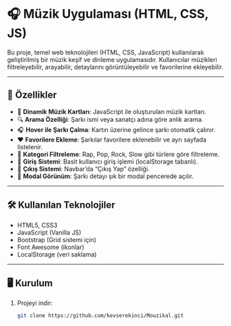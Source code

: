 # 🎧 Müzik Uygulaması (HTML, CSS, JS)

Bu proje, temel web teknolojileri (HTML, CSS, JavaScript) kullanılarak geliştirilmiş bir müzik keşif ve dinleme uygulamasıdır. Kullanıcılar müzikleri filtreleyebilir, arayabilir, detaylarını görüntüleyebilir ve favorilerine ekleyebilir.

---

## 🚀 Özellikler

- 🎵 **Dinamik Müzik Kartları**: JavaScript ile oluşturulan müzik kartları.
- 🔍 **Arama Özelliği**: Şarkı ismi veya sanatçı adına göre anlık arama.
- 🎧 **Hover ile Şarkı Çalma**: Kartın üzerine gelince şarkı otomatik çalınır.
- ❤️ **Favorilere Ekleme**: Şarkılar favorilere eklenebilir ve ayrı sayfada listelenir.
- 🎨 **Kategori Filtreleme**: Rap, Pop, Rock, Slow gibi türlere göre filtreleme.
- 🪪 **Giriş Sistemi**: Basit kullanıcı giriş işlemi (localStorage tabanlı).
- 🔐 **Çıkış Sistemi**: Navbar’da “Çıkış Yap” özelliği.
- 📄 **Modal Görünüm**: Şarkı detayı şık bir modal pencerede açılır.

---

## 🛠️ Kullanılan Teknolojiler

- HTML5, CSS3
- JavaScript (Vanilla JS)
- Bootstrap (Grid sistemi için)
- Font Awesome (ikonlar)
- LocalStorage (veri saklama)

---

## 🖥️ Kurulum

1. Projeyi indir:
   ```bash
   git clone https://github.com/kevserekinci/Mouzikal.git
